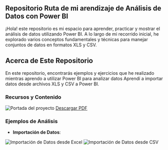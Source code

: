 ## Repositorio Ruta de mi arendizaje de Análisis de Datos con Power BI

¡Hola! este repositorio es mi espacio para aprender, practicar y mostrar el análisis de datos utilizando Power BI. A lo largo de mi recorrido inicial, he explorado varios conceptos fundamentales y técnicas para manejar conjuntos de datos en formatos XLS y CSV.

## Acerca de Este Repositorio

En este repositorio, encontrarás ejemplos y ejercicios que he realizado mientras aprendo a utilizar Power BI para analizar datos  Aprendí a importar datos desde archivos XLS y CSV a Power BI.

### Recursos y Contenido
![Portada del proyecto](https://raw.githubusercontent.com/tu_usuario/tu_repositorio/main/portada.png)
[Descargar PDF](https://raw.githubusercontent.com/tu_usuario/tu_repositorio/main/portada.png)



### Ejemplos de Análisis

- **Importación de Datos**:

![Importación de Datos desde Excel](img/imagen-de-excel.png)
![Importación de Datos desde CSV](img/imagen-de-csv.png)




